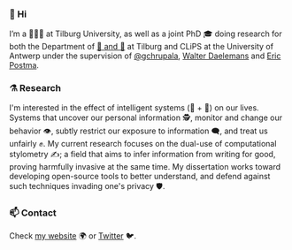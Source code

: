 ### 👋 Hi

I’m a 👨🏼‍🏫 at Tilburg University, as well as a joint PhD 🎓 doing research for both the Department of [🧠 and 🤖](https://www.csai.nl) at Tilburg and CLiPS at the University of Antwerp under the supervision of [@gchrupala](https://github.com/gchrupala), [Walter Daelemans](https://www.clips.uantwerpen.be/~walter/) and [Eric Postma](https://ericpostma.nl/).

### ⚗️ Research 

I'm interested in the effect of intelligent systems (🧠 + 🤖) on our lives. Systems that uncover our personal information 🕵️, monitor and change our behavior 👁️, subtly restrict our exposure to information 🗨️, and treat us unfairly ✊. My current research focuses on the dual-use of computational stylometry ✍️; a field that aims to infer information from writing for good, proving harmfully invasive at the same time. My dissertation works toward developing open-source tools to better understand, and defend against such techniques invading one's privacy 🛡️.

### 📫 Contact

Check [my website](https://cmry.github.io/) 🌍 or [Twitter](https://github.com/cmry) 🐦.
